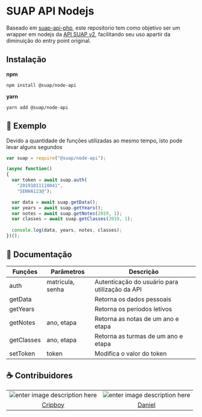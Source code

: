 
# SUAP API Nodejs
Baseado em [suap-api-php](https://github.com/ivmelo/suap-api-php), este repositorio tem como objetivo ser um wrapper em nodejs da [API SUAP v2](https://suap.ifrn.edu.br/api/), facilitando seu uso apartir da diminuição do entry point original.

## Instalação
**npm**

`npm install @suap/node-api`

**yarn**

`yarn add @suap/node-api`

## 📣 Exemplo
Devido a quantidade de funções utilizadas ao mesmo tempo, isto pode levar alguns segundos
```js
var suap = require("@suap/node-api");

(async function()
{
  var token = await suap.auth(
    "20191011110041", 
    "SENHA123@");

  var data = await suap.getData();
  var years = await suap.getYears();
  var notes = await suap.getNotes(2019, 1);
  var classes = await suap.getClasses(2019, 1);
  
  console.log(data, years, notes, classes);
})();
```

## 📄 Documentação

| Funções | Parâmetros| Descrição |
| -------- | ----------- | ----------- |
| auth | matricula, senha | Autenticação do usuário para utilização da API |
| getData| | Retorna os dados pessoais |
| getYears| | Retorna os períodos letivos |
| getNotes| ano, etapa | Retorna as notas de um ano e etapa |
| getClasses | ano, etapa | Retorna as turmas de um ano e etapa |
| setToken| token | Modifica o valor do token |

## ☕️ Contribuidores
| | | 
| :--------: | :-----------: |
| ![enter image description here](https://avatars0.githubusercontent.com/u/36797037?s=80&v=4)|![enter image description here](https://avatars0.githubusercontent.com/u/35354040?s=80&v=4)
|[Cripboy](https://github.com/CripBoy) |[Daniel](https://github.com/victordaniel102)